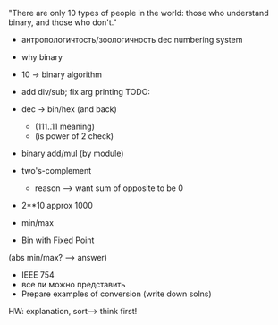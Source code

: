  "There are only 10 types of people in the world: those who understand binary, and those who don't."

* антропологичтость/зоологичность dec numbering system
* why binary
* 10 -> binary algorithm
* add div/sub; fix arg printing
TODO:
* dec -> bin/hex (and back) 
    * (111..11 meaning)
    * (is power of 2 check)
* binary add/mul (by module)
* two's-complement
    * reason --> want sum of opposite to be 0
* 2**10 approx 1000
* min/max
 
* Bin with Fixed Point

(abs min/max? --> answer)
* IEEE 754
* все ли можно представить
* Prepare examples of conversion (write down solns)
 
HW: explanation, sort--> think first!

